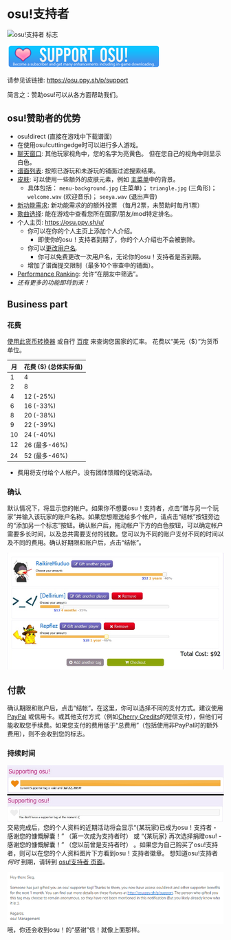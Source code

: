 # osu!支持者

![osu!支持者 标志](/wiki/shared/osu!supporter.png "osu!supporter tag")

![主页上的osu!支持者 链接。](Osu-support.png " osu!supporter link on main page.")

请参见该链接: <https://osu.ppy.sh/p/support>

简言之：赞助osu!可以从各方面帮助我们。

## osu!赞助者的优势

-   osu!direct (直接在游戏中下载谱面)
-   在使用osu!cuttingedge时可以进行多人游戏。
-   [聊天窗口](/wiki/Chat_Console): 其他玩家视角中，您的名字为亮黄色。 但在您自己的视角中则显示白色。
-   [谱面列表](https://osu.ppy.sh/p/beatmaplist): 按照已游玩和未游玩的铺面过滤搜索结果。
-   [皮肤](/wiki/Skinning): 可以使用一些额外的皮肤元素，例如 [主菜单](https://osu.ppy.sh/forum/t/96949)中的背景。
    -   具体包括： `menu-background.jpg` (主菜单)； `triangle.jpg` (三角形)； `welcome.wav` (欢迎音乐)； `seeya.wav` (退出声音)
-   [新功能需求](https://osu.ppy.sh/forum/4): 新功能需求的的额外投票 （每月2票，未赞助时每月1票）
-   [歌曲选择](/wiki/Interface): 能在游戏中查看您所在国家/朋友/mod特定排名。
-   个人主页: <https://osu.ppy.sh/u/>
    -   你可以在你的个人主页上添加个人介绍。
        -   即使你的osu！支持者到期了，你的个人介绍也不会被删除。
    -   你可以[更改用户名](https://osu.ppy.sh/p/profile-username/).
        -   你可以免费更改一次用户名，无论你的osu！支持者是否到期。
    -   增加了谱面提交限制（最多10个审查中的铺面）。
-   [Performance Ranking](https://osu.ppy.sh/p/pp): 允许“在朋友中筛选”。
-   *还有更多的功能即将到来！*

## Business part

### 花费

[使用此货币转换器](https://www.oanda.com/currency/converter/) 或自行 [百度](https://www.baidu.com) 来查询您国家的汇率。 花费以“美元（$）”为货币单位。

| 月 | 花费 {$} (总体实际值) |
|--------|--------------------------------------|
| 1      | 4                                    |
| 2      | 8                                    |
| 4      | 12 (-25%)                            |
| 6      | 16 (-33%)                            |
| 8      | 20 (-38%)                            |
| 9      | 22 (-39%)                            |
| 10     | 24 (-40%)                            |
| 12     | 26 (最多-46%)                        |
| 24     | 52 (最多-46%)                        |

-   费用将支付给个人帐户。没有团体馈赠的促销活动。

### 确认

默认情况下，将显示您的帐户。如果你不想要osu！支持者，点击“赠与另一个玩家”并输入该玩家的账户名称。如果您想赠送给多个帐户，请点击“结帐”按钮旁边的“添加另一个标志”按钮。确认帐户后，拖动帐户下方的白色按钮，可以确定帐户需要多长时间，以及总共需要支付的钱数。您可以为不同的账户支付不同的时间以及不同的费用。确认好期限和账户后，点击“结帐”。

![购买支持者的例子](O!s_Decide.jpg "An example of buying supporter")

付款
-------

确认期限和账户后，点击“结帐”。在这里，你可以选择不同的支付方式。建议使用 [PayPal](https://www.paypal.com) 或信用卡。或其他支付方式（例如[Cherry Credits](https://www.cherrycredits.com/)的短信支付），但他们可能收取您手续费。如果您支付的费用低于“总费用”（包括使用非PayPal时的额外费用），则不会收到您的标志。

### 持续时间

![支持者和未支持者之间的对比](O!s_Duration.jpg "Comparison between active and inactive osu!supporter.")
 交易完成后，您的个人资料的近期活动将会显示“{某玩家}已成为osu！支持者 - 感谢您的慷慨解囊！” （第一次成为支持者时） 或 “{某玩家} 再次选择捐赠osu! - 感谢您的慷慨解囊！” （您以前曾是支持者时） 。如果您为自己购买了osu!支持者，则可以在您的个人资料图片下方看到osu！支持者徽章。 想知道osu!支持者 *何时* 到期，请转到 [osu!支持者 页面](https://osu.ppy.sh/p/support)。

![成为osu!支持者后收到的邮件](Osu!support_mail-gifted.png "A letter one receives when acquiring osu!supporter")
 哦，你还会收到osu！的“感谢”信！就像上面那样。
